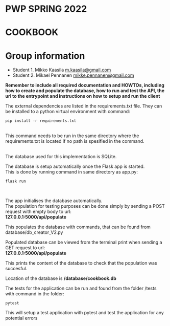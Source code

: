 # PWP SPRING 2022
# COOKBOOK
# Group information
* Student 1. Mikko Kaasila m.kaasila@gmail.com
* Student 2. Mikael Pennanen mikke.pennanen@gmail.com

__Remember to include all required documentation and HOWTOs, including how to create and populate the database, how to run and test the API, the url to the entrypoint and instructions on how to setup and run the client__


The external dependencies are listed in the requirements.txt file.
They can be installed to a python virtual environment with command: <br>
```
pip install -r requirements.txt
```
 <br>
This command needs to be run in the same directory where the requirements.txt is located if no path is spesified in the command. <br> <br>

The database used for this implementation is SQLite. <br>

The database is setup automatically once the Flask app is started. <br>
This is done by running command in same directory as app.py: <br>
 ```
 flask run
 ```
 <br>

The app initialises the database automatically.
<br>
The population for testing purposes can be done simply by sending a POST request with empty body to url: <br>
<b> 127.0.0.1:5000/api/populate </b> <br>

This populates the database with commands, that can be found from database/db_creator_V2.py
<br>

Populated database can be viewed from the terminal print when sending a GET request to url: <br>
<b> 127.0.0.1:5000/api/populate </b> <br>

This prints the content of the database to check that the population was succesful.

Location of the database is <b> /database/cookbook.db </b>

The tests for the application can be run and found from the folder /tests
with command in the folder:
```
pytest
```

This will setup a test application with pytest and test the application for any potential errors
